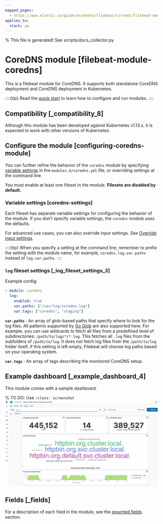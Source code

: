 ```yaml
---
mapped_pages:
  - https://www.elastic.co/guide/en/beats/filebeat/current/filebeat-module-coredns.html
applies_to:
  stack: ga
---
```


% This file is generated! See scripts/docs_collector.py

# CoreDNS module [filebeat-module-coredns]

This is a filebeat module for CoreDNS. It supports both standalone CoreDNS deployment and CoreDNS deployment in Kubernetes.

::::{tip}
Read the [quick start](/reference/filebeat/filebeat-installation-configuration.md) to learn how to configure and run modules.
::::



## Compatibility [_compatibility_8]

Although this module has been developed against Kubernetes v1.13.x, it is expected to work with other versions of Kubernetes.


## Configure the module [configuring-coredns-module]

You can further refine the behavior of the `coredns` module by specifying [variable settings](#coredns-settings) in the `modules.d/coredns.yml` file, or overriding settings at the command line.

You must enable at least one fileset in the module. **Filesets are disabled by default.**


### Variable settings [coredns-settings]

Each fileset has separate variable settings for configuring the behavior of the module. If you don’t specify variable settings, the `coredns` module uses the defaults.

For advanced use cases, you can also override input settings. See [Override input settings](/reference/filebeat/advanced-settings.md).

::::{tip}
When you specify a setting at the command line, remember to prefix the setting with the module name, for example, `coredns.log.var.paths` instead of `log.var.paths`.
::::



### `log` fileset settings [_log_fileset_settings_3]

Example config:

```yaml
- module: coredns
  log:
    enabled: true
    var.paths: ["/var/log/coredns.log"]
    var.tags: ["coredns", "staging"]
```

**`var.paths`**
:   An array of glob-based paths that specify where to look for the log files. All patterns supported by [Go Glob](https://golang.org/pkg/path/filepath/#Glob) are also supported here. For example, you can use wildcards to fetch all files from a predefined level of subdirectories: `/path/to/log/*/*.log`. This fetches all `.log` files from the subfolders of `/path/to/log`. It does not fetch log files from the `/path/to/log` folder itself. If this setting is left empty, Filebeat will choose log paths based on your operating system.

**`var.tags`**
:   An array of tags describing the monitored CoreDNS setup.


## Example dashboard [_example_dashboard_4]

This module comes with a sample dashboard.

% TO DO: Use `:class: screenshot`
![kibana coredns](images/kibana-coredns.jpg)

## Fields [_fields]

For a description of each field in the module, see the [exported fields](/reference/filebeat/exported-fields-coredns.md) section.
